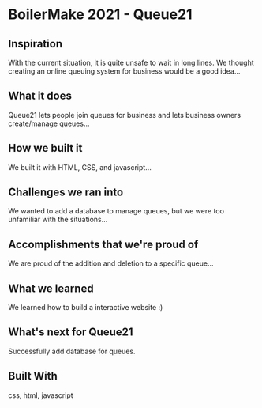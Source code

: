 # BoilerMake 2021 - Queue21
## Inspiration
With the current situation, it is quite unsafe to wait in long lines. We thought creating an online queuing system for business would be a good idea...

## What it does
Queue21 lets people join queues for business and lets business owners create/manage queues...

## How we built it
We built it with HTML, CSS, and javascript...

## Challenges we ran into
We wanted to add a database to manage queues, but we were too unfamiliar with the situations...

## Accomplishments that we're proud of
We are proud of the addition and deletion to a specific queue...

## What we learned
We learned how to build a interactive website :)

## What's next for Queue21
Successfully add database for queues.

## Built With
css, html, javascript
